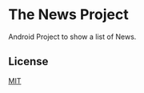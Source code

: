 # The News Project

Android Project to show a list of News.

## License
[MIT](https://choosealicense.com/licenses/mit/)